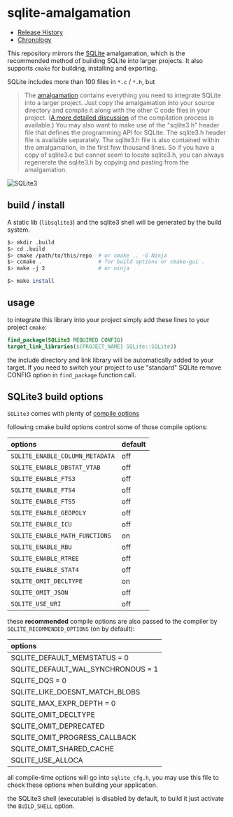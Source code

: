 # sqlite-amalgamation
- [Release History](https://www.sqlite.org/changes.html)
- [Chronology](https://www.sqlite.org/chronology.html)

This repository mirrors the [SQLite](http://www.sqlite.org/download.html)
amalgamation, which is the recommended method of building SQLite into larger
projects.
It also supports `cmake` for building, installing and exporting.

SQLite includes more than 100 files in `*.c` / `*.h`, but
> The [amalgamation](http://www.sqlite.org/amalgamation.html) contains
> everything you need to integrate SQLite into a larger project. Just copy the
> amalgamation into your source directory and compile it along with the other C
> code files in your project.
> ([A more detailed discussion](http://www.sqlite.org/howtocompile.html) of the
> compilation process is available.) You may also want to make use of
> the "sqlite3.h" header file that defines the programming API for SQLite. The
> sqlite3.h header file is available separately. The sqlite3.h file is also
> contained within the amalgamation, in the first few thousand lines. So if you
> have a copy of sqlite3.c but cannot seem to locate sqlite3.h, you can always
> regenerate the sqlite3.h by copying and pasting from the amalgamation.

![SQLite3](http://www.sqlite.org/images/sqlite370_banner.gif)


## build / install
A static lib (`libsqlite3`) and the sqlite3 shell will be generated by the build
system.

```bash
$> mkdir .build
$> cd .build
$> cmake /path/to/this/repo  # or cmake .. -G Ninja
$> ccmake .                  # for build options or cmake-gui .
$> make -j 2                 # or ninja

$> make install
```

## usage
to integrate this library into your project simply add these lines to your project
`cmake`:
```cmake
find_package(SQLite3 REQUIRED CONFIG)
target_link_libraries(${PROJECT_NAME} SQLite::SQLite3)
```

the include directory and link library will be automatically added to your target.
If you need to switch your project to use "standard" SQLite remove CONFIG option
in `find_package` function call.

## SQLite3 build options
`SQLite3` comes with plenty of
[compile options](https://www.sqlite.org/compile.html)

following cmake build options control some of those compile options:

| options                         | default |
| :--                             | :--     |
| `SQLITE_ENABLE_COLUMN_METADATA` | off     |
| `SQLITE_ENABLE_DBSTAT_VTAB`     | off     |
| `SQLITE_ENABLE_FTS3`            | off     |
| `SQLITE_ENABLE_FTS4`            | off     |
| `SQLITE_ENABLE_FTS5`            | off     |
| `SQLITE_ENABLE_GEOPOLY`         | off     |
| `SQLITE_ENABLE_ICU`             | off     |
| `SQLITE_ENABLE_MATH_FUNCTIONS`  | on      |
| `SQLITE_ENABLE_RBU`             | off     |
| `SQLITE_ENABLE_RTREE`           | off     |
| `SQLITE_ENABLE_STAT4`           | off     |
| `SQLITE_OMIT_DECLTYPE`          | on      |
| `SQLITE_OMIT_JSON`              | off     |
| `SQLITE_USE_URI`                | off     |


these **recommended** compile options are also passed to the compiler by
`SQLITE_RECOMMENDED_OPTIONS` (on by default):

| options                            |
| :--                                |
| SQLITE_DEFAULT_MEMSTATUS       = 0 |
| SQLITE_DEFAULT_WAL_SYNCHRONOUS = 1 |
| SQLITE_DQS                     = 0 |
| SQLITE_LIKE_DOESNT_MATCH_BLOBS     |
| SQLITE_MAX_EXPR_DEPTH          = 0 |
| SQLITE_OMIT_DECLTYPE               |
| SQLITE_OMIT_DEPRECATED             |
| SQLITE_OMIT_PROGRESS_CALLBACK      |
| SQLITE_OMIT_SHARED_CACHE           |
| SQLITE_USE_ALLOCA                  |

all compile-time options will go into `sqlite_cfg.h`, you may
use this file to check these options when building your application.

the SQLite3 shell (executable) is disabled by default, to build it just
activate the `BUILD_SHELL` option.


